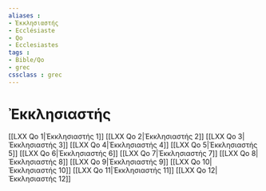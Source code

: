 ```yaml
---
aliases : 
- Ἐκκλησιαστής
- Ecclésiaste
- Qo
- Ecclesiastes
tags : 
- Bible/Qo
- grec
cssclass : grec
---
```


# Ἐκκλησιαστής

[[LXX Qo 1|Ἐκκλησιαστής 1]]
[[LXX Qo 2|Ἐκκλησιαστής 2]]
[[LXX Qo 3|Ἐκκλησιαστής 3]]
[[LXX Qo 4|Ἐκκλησιαστής 4]]
[[LXX Qo 5|Ἐκκλησιαστής 5]]
[[LXX Qo 6|Ἐκκλησιαστής 6]]
[[LXX Qo 7|Ἐκκλησιαστής 7]]
[[LXX Qo 8|Ἐκκλησιαστής 8]]
[[LXX Qo 9|Ἐκκλησιαστής 9]]
[[LXX Qo 10|Ἐκκλησιαστής 10]]
[[LXX Qo 11|Ἐκκλησιαστής 11]]
[[LXX Qo 12|Ἐκκλησιαστής 12]]
